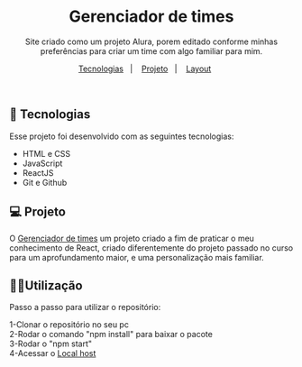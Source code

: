 <h1 align="center"> Gerenciador de times </h1>

<p align="center">
Site criado como um projeto Alura, porem editado conforme minhas preferências para criar um time com algo familiar para mim.
</p>

<p align="center">
  <a href="#-tecnologias">Tecnologias</a>&nbsp;&nbsp;&nbsp;|&nbsp;&nbsp;&nbsp;
  <a href="#-projeto">Projeto</a>&nbsp;&nbsp;&nbsp;|&nbsp;&nbsp;&nbsp;
  <a href="#-layout">Layout</a>&nbsp;&nbsp;&nbsp;&nbsp;&nbsp;&nbsp;
</p>

<br>


## 🚀 Tecnologias

Esse projeto foi desenvolvido com as seguintes tecnologias:

- HTML e CSS
- JavaScript
- ReactJS 
- Git e Github

## 💻 Projeto

O [Gerenciador de times](https://github.com/vLecaBR/first-react-project.git) um projeto criado a fim de praticar o meu conhecimento de React, criado diferentemente do projeto passado no curso para um aprofundamento maior, e uma personalização mais familiar.

## 🧑‍💻Utilização

Passo a passo para utilizar o repositório:

1-Clonar o repositório no seu pc <br>
2-Rodar o comando "npm install" para baixar o pacote <br>
3-Rodar o "npm start" <br>
4-Acessar o [Local host](http://localhost:3000)



